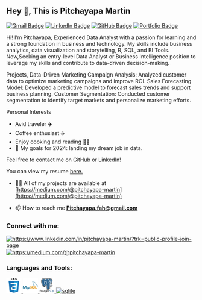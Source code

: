 ## Hey 👋, This is Pitchayapa Martin
[![Gmail Badge](https://img.shields.io/badge/-zarina.perez.2000@gmail.com-c14438?style=flat&logo=Gmail&logoColor=white&link=mailto:zarina.perez.2000@gmail.com)](mailto:zarina.perez.2000@gmail.com) 
[![LinkedIn Badge](https://img.shields.io/badge/-zarina--perez-0072b1?style=flat&logo=Linkedin&logoColor=white&link=https://www.linkedin.com/in/zarina-perez-9b756b280/)](https://www.linkedin.com/in/zarina-perez-9b756b280/) [![GitHub Badge](https://img.shields.io/badge/-zarina--perez-grey?style=flat&logo=github&logoColor=white&link=https://github.com/zarina-perez/)](https://www.github.com/zarina-perez/) [![Portfolio Badge](https://img.shields.io/badge/portfolio-web-blue?style=flat&link=https://github.com/zarina-perez/TripleTen_projects/)](https://github.com/zarina-perez/TripleTen_projects/) <p align='left'>Hi! I’m Pitchayapa, Experienced Data Analyst with a passion for learning and a strong foundation in business and technology. My skills include business analytics, data visualization and storytelling, R, SQL, and BI Tools. Now,Seeking an entry-level Data Analyst or Business Intelligence position to leverage my skills and contribute to data-driven decision-making.

Projects,
Data-Driven Marketing Campaign Analysis: Analyzed customer data to optimize marketing campaigns and improve ROI.
Sales Forecasting Model: Developed a predictive model to forecast sales trends and support business planning.
Customer Segmentation: Conducted customer segmentation to identify target markets and personalize marketing efforts.

Personal Interests
- Avid traveler ✈️
- Coffee enthusiast ☕
- Enjoy cooking and reading 🧑‍🍳 
- 🎯 My goals for 2024: landing my dream job in data. 

Feel free to contact me on GitHub or LinkedIn!</p><p align='left'> You can view my resume <a href='https://drive.google.com/file/d/1qtV98-3l01wGQUUFLobw6jYPgbnLgMZ1/view?usp=drive_link ' target=_blank><u>here</u>.</a></p>

- 👨‍💻 All of my projects are available at [https://medium.com/@pitchayapa-martin](https://medium.com/@pitchayapa-martin)

- 📫 How to reach me **Pitchayapa.fah@gmail.com**

<h3 align="left">Connect with me:</h3>
<p align="left">
<a href="https://linkedin.com/in/https://www.linkedin.com/in/pitchayapa-martin/?trk=public-profile-join-page" target="blank"><img align="center" src="https://raw.githubusercontent.com/rahuldkjain/github-profile-readme-generator/master/src/images/icons/Social/linked-in-alt.svg" alt="https://www.linkedin.com/in/pitchayapa-martin/?trk=public-profile-join-page" height="30" width="40" /></a>
<a href="https://medium.com/https://medium.com/@pitchayapa-martin" target="blank"><img align="center" src="https://raw.githubusercontent.com/rahuldkjain/github-profile-readme-generator/master/src/images/icons/Social/medium.svg" alt="https://medium.com/@pitchayapa-martin" height="30" width="40" /></a>
</p>

<h3 align="left">Languages and Tools:</h3>
<p align="left"> <a href="https://www.w3schools.com/css/" target="_blank" rel="noreferrer"> <img src="https://raw.githubusercontent.com/devicons/devicon/master/icons/css3/css3-original-wordmark.svg" alt="css3" width="40" height="40"/> </a> <a href="https://www.mysql.com/" target="_blank" rel="noreferrer"> <img src="https://raw.githubusercontent.com/devicons/devicon/master/icons/mysql/mysql-original-wordmark.svg" alt="mysql" width="40" height="40"/> </a> <a href="https://www.postgresql.org" target="_blank" rel="noreferrer"> <img src="https://raw.githubusercontent.com/devicons/devicon/master/icons/postgresql/postgresql-original-wordmark.svg" alt="postgresql" width="40" height="40"/> </a> <a href="https://www.sqlite.org/" target="_blank" rel="noreferrer"> <img src="https://www.vectorlogo.zone/logos/sqlite/sqlite-icon.svg" alt="sqlite" width="40" height="40"/> </a> </p>
